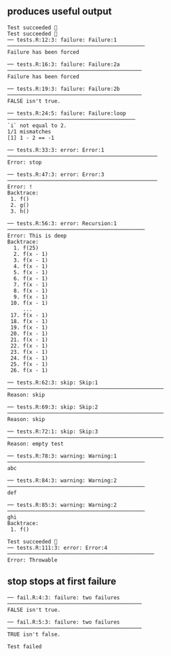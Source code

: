## produces useful output

    Test succeeded 🥇
    Test succeeded 🎊
    ── tests.R:12:3: failure: Failure:1 ────────────────────────────────────────────
    Failure has been forced
    
    ── tests.R:16:3: failure: Failure:2a ───────────────────────────────────────────
    Failure has been forced
    
    ── tests.R:19:3: failure: Failure:2b ───────────────────────────────────────────
    FALSE isn't true.
    
    ── tests.R:24:5: failure: Failure:loop ─────────────────────────────────────────
    `i` not equal to 2.
    1/1 mismatches
    [1] 1 - 2 == -1
    
    ── tests.R:33:3: error: Error:1 ────────────────────────────────────────────────
    Error: stop
    
    ── tests.R:47:3: error: Error:3 ────────────────────────────────────────────────
    Error: !
    Backtrace:
     1. f()
     2. g()
     3. h()
    
    ── tests.R:56:3: error: Recursion:1 ────────────────────────────────────────────
    Error: This is deep
    Backtrace:
      1. f(25)
      2. f(x - 1)
      3. f(x - 1)
      4. f(x - 1)
      5. f(x - 1)
      6. f(x - 1)
      7. f(x - 1)
      8. f(x - 1)
      9. f(x - 1)
     10. f(x - 1)
         ...
     17. f(x - 1)
     18. f(x - 1)
     19. f(x - 1)
     20. f(x - 1)
     21. f(x - 1)
     22. f(x - 1)
     23. f(x - 1)
     24. f(x - 1)
     25. f(x - 1)
     26. f(x - 1)
    
    ── tests.R:62:3: skip: Skip:1 ──────────────────────────────────────────────────
    Reason: skip
    
    ── tests.R:69:3: skip: Skip:2 ──────────────────────────────────────────────────
    Reason: skip
    
    ── tests.R:72:1: skip: Skip:3 ──────────────────────────────────────────────────
    Reason: empty test
    
    ── tests.R:78:3: warning: Warning:1 ────────────────────────────────────────────
    abc
    
    ── tests.R:84:3: warning: Warning:2 ────────────────────────────────────────────
    def
    
    ── tests.R:85:3: warning: Warning:2 ────────────────────────────────────────────
    ghi
    Backtrace:
     1. f()
    
    Test succeeded 🌈
    ── tests.R:111:3: error: Error:4 ───────────────────────────────────────────────
    Error: Throwable
    

## stop stops at first failure

    ── fail.R:4:3: failure: two failures ───────────────────────────────────────────
    FALSE isn't true.
    
    ── fail.R:5:3: failure: two failures ───────────────────────────────────────────
    TRUE isn't false.
    
    Test failed 

